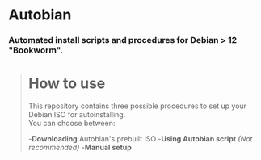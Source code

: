 # Autobian

### Automated install scripts and procedures for Debian > 12 "Bookworm".

> # How to use
>  
> This repository contains three possible procedures to set up your Debian ISO for autoinstalling.  
> You can choose between:
>  
> -**Downloading** Autobian's prebuilt ISO
> -**Using Autobian script** _(Not recommended)_
> -**Manual setup**